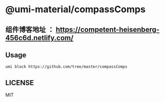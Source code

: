 # @umi-material/compassComps

## 组件博客地址 ： https://competent-heisenberg-456c6d.netlify.com/

## Usage

```sh
umi block https://github.com/tree/master/compassComps
```

## LICENSE

MIT
